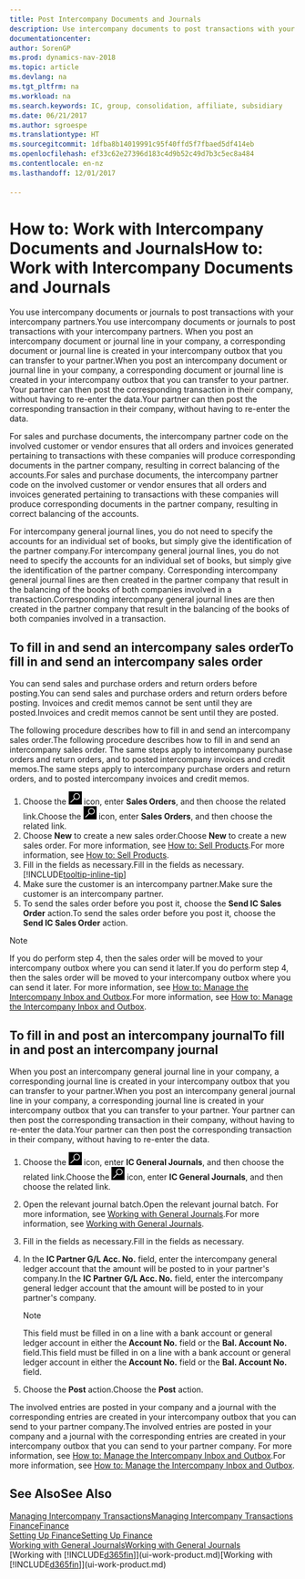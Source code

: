 ```yaml
---
title: Post Intercompany Documents and Journals
description: Use intercompany documents to post transactions with your intercompany partners.
documentationcenter: 
author: SorenGP
ms.prod: dynamics-nav-2018
ms.topic: article
ms.devlang: na
ms.tgt_pltfrm: na
ms.workload: na
ms.search.keywords: IC, group, consolidation, affiliate, subsidiary
ms.date: 06/21/2017
ms.author: sgroespe
ms.translationtype: HT
ms.sourcegitcommit: 1dfba8b14019991c95f40ffd5f7fbaed5df414eb
ms.openlocfilehash: ef33c62e27396d183c4d9b52c49d7b3c5ec8a484
ms.contentlocale: en-nz
ms.lasthandoff: 12/01/2017

---
```

# <a name="how-to-work-with-intercompany-documents-and-journals"></a><span data-ttu-id="d4564-103">How to: Work with Intercompany Documents and Journals</span><span class="sxs-lookup"><span data-stu-id="d4564-103">How to: Work with Intercompany Documents and Journals</span></span>
<span data-ttu-id="d4564-104">You use intercompany documents or journals to post transactions with your intercompany partners.</span><span class="sxs-lookup"><span data-stu-id="d4564-104">You use intercompany documents or journals to post transactions with your intercompany partners.</span></span> <span data-ttu-id="d4564-105">When you post an intercompany document or journal line in your company, a corresponding document or journal line is created in your intercompany outbox that you can transfer to your partner.</span><span class="sxs-lookup"><span data-stu-id="d4564-105">When you post an intercompany document or journal line in your company, a corresponding document or journal line is created in your intercompany outbox that you can transfer to your partner.</span></span> <span data-ttu-id="d4564-106">Your partner can then post the corresponding transaction in their company, without having to re-enter the data.</span><span class="sxs-lookup"><span data-stu-id="d4564-106">Your partner can then post the corresponding transaction in their company, without having to re-enter the data.</span></span>

<span data-ttu-id="d4564-107">For sales and purchase documents, the intercompany partner code on the involved customer or vendor ensures that all orders and invoices generated pertaining to transactions with these companies will produce corresponding documents in the partner company, resulting in correct balancing of the accounts.</span><span class="sxs-lookup"><span data-stu-id="d4564-107">For sales and purchase documents, the intercompany partner code on the involved customer or vendor ensures that all orders and invoices generated pertaining to transactions with these companies will produce corresponding documents in the partner company, resulting in correct balancing of the accounts.</span></span>

<span data-ttu-id="d4564-108">For intercompany general journal lines, you do not need to specify the accounts for an individual set of books, but simply give the identification of the partner company.</span><span class="sxs-lookup"><span data-stu-id="d4564-108">For intercompany general journal lines, you do not need to specify the accounts for an individual set of books, but simply give the identification of the partner company.</span></span> <span data-ttu-id="d4564-109">Corresponding intercompany general journal lines are then created in the partner company that result in the balancing of the books of both companies involved in a transaction.</span><span class="sxs-lookup"><span data-stu-id="d4564-109">Corresponding intercompany general journal lines are then created in the partner company that result in the balancing of the books of both companies involved in a transaction.</span></span>

## <a name="to-fill-in-and-send-an-intercompany-sales-order"></a><span data-ttu-id="d4564-110">To fill in and send an intercompany sales order</span><span class="sxs-lookup"><span data-stu-id="d4564-110">To fill in and send an intercompany sales order</span></span>
<span data-ttu-id="d4564-111">You can send sales and purchase orders and return orders before posting.</span><span class="sxs-lookup"><span data-stu-id="d4564-111">You can send sales and purchase orders and return orders before posting.</span></span> <span data-ttu-id="d4564-112">Invoices and credit memos cannot be sent until they are posted.</span><span class="sxs-lookup"><span data-stu-id="d4564-112">Invoices and credit memos cannot be sent until they are posted.</span></span>

<span data-ttu-id="d4564-113">The following procedure describes how to fill in and send an intercompany sales order.</span><span class="sxs-lookup"><span data-stu-id="d4564-113">The following procedure describes how to fill in and send an intercompany sales order.</span></span> <span data-ttu-id="d4564-114">The same steps apply to intercompany purchase orders and return orders, and to posted intercompany invoices and credit memos.</span><span class="sxs-lookup"><span data-stu-id="d4564-114">The same steps apply to intercompany purchase orders and return orders, and to posted intercompany invoices and credit memos.</span></span>  

1. <span data-ttu-id="d4564-115">Choose the ![Search for Page or Report](media/ui-search/search_small.png "Search for Page or Report icon") icon, enter **Sales Orders**, and then choose the related link.</span><span class="sxs-lookup"><span data-stu-id="d4564-115">Choose the ![Search for Page or Report](media/ui-search/search_small.png "Search for Page or Report icon") icon, enter **Sales Orders**, and then choose the related link.</span></span>  
2. <span data-ttu-id="d4564-116">Choose **New** to create a new sales order.</span><span class="sxs-lookup"><span data-stu-id="d4564-116">Choose **New** to create a new sales order.</span></span> <span data-ttu-id="d4564-117">For more information, see [How to: Sell Products](sales-how-sell-products.md).</span><span class="sxs-lookup"><span data-stu-id="d4564-117">For more information, see [How to: Sell Products](sales-how-sell-products.md).</span></span>  
3. <span data-ttu-id="d4564-118">Fill in the fields as necessary.</span><span class="sxs-lookup"><span data-stu-id="d4564-118">Fill in the fields as necessary.</span></span> [!INCLUDE[tooltip-inline-tip](includes/tooltip-inline-tip_md.md)]
4. <span data-ttu-id="d4564-119">Make sure the customer is an intercompany partner.</span><span class="sxs-lookup"><span data-stu-id="d4564-119">Make sure the customer is an intercompany partner.</span></span>
5. <span data-ttu-id="d4564-120">To send the sales order before you post it, choose the **Send IC Sales Order** action.</span><span class="sxs-lookup"><span data-stu-id="d4564-120">To send the sales order before you post it, choose the **Send IC Sales Order** action.</span></span>

> [!NOTE]
> <span data-ttu-id="d4564-121">If you do perform step 4, then the sales order will be moved to your intercompany outbox where you can send it later.</span><span class="sxs-lookup"><span data-stu-id="d4564-121">If you do perform step 4, then the sales order will be moved to your intercompany outbox where you can send it later.</span></span> <span data-ttu-id="d4564-122">For more information, see [How to: Manage the Intercompany Inbox and Outbox](intercompany-how-manage-intercompany-inbox.md).</span><span class="sxs-lookup"><span data-stu-id="d4564-122">For more information, see [How to: Manage the Intercompany Inbox and Outbox](intercompany-how-manage-intercompany-inbox.md).</span></span>

## <a name="to-fill-in-and-post-an-intercompany-journal"></a><span data-ttu-id="d4564-123">To fill in and post an intercompany journal</span><span class="sxs-lookup"><span data-stu-id="d4564-123">To fill in and post an intercompany journal</span></span>
<span data-ttu-id="d4564-124">When you post an intercompany general journal line in your company, a corresponding journal line is created in your intercompany outbox that you can transfer to your partner.</span><span class="sxs-lookup"><span data-stu-id="d4564-124">When you post an intercompany general journal line in your company, a corresponding journal line is created in your intercompany outbox that you can transfer to your partner.</span></span> <span data-ttu-id="d4564-125">Your partner can then post the corresponding transaction in their company, without having to re-enter the data.</span><span class="sxs-lookup"><span data-stu-id="d4564-125">Your partner can then post the corresponding transaction in their company, without having to re-enter the data.</span></span>

1. <span data-ttu-id="d4564-126">Choose the ![Search for Page or Report](media/ui-search/search_small.png "Search for Page or Report icon") icon, enter **IC General Journals**, and then choose the related link.</span><span class="sxs-lookup"><span data-stu-id="d4564-126">Choose the ![Search for Page or Report](media/ui-search/search_small.png "Search for Page or Report icon") icon, enter **IC General Journals**, and then choose the related link.</span></span>  
2. <span data-ttu-id="d4564-127">Open the relevant journal batch.</span><span class="sxs-lookup"><span data-stu-id="d4564-127">Open the relevant journal batch.</span></span> <span data-ttu-id="d4564-128">For more information, see [Working with General Journals](ui-work-general-journals.md).</span><span class="sxs-lookup"><span data-stu-id="d4564-128">For more information, see [Working with General Journals](ui-work-general-journals.md).</span></span>
3. <span data-ttu-id="d4564-129">Fill in the fields as necessary.</span><span class="sxs-lookup"><span data-stu-id="d4564-129">Fill in the fields as necessary.</span></span>
4. <span data-ttu-id="d4564-130">In the **IC Partner G/L Acc. No.** field, enter the intercompany general ledger account that the amount will be posted to in your partner's company.</span><span class="sxs-lookup"><span data-stu-id="d4564-130">In the **IC Partner G/L Acc. No.** field, enter the intercompany general ledger account that the amount will be posted to in your partner's company.</span></span>

    > [!NOTE]
    > <span data-ttu-id="d4564-131">This field must be filled in on a line with a bank account or general ledger account in either the **Account No.** field or the **Bal. Account No.** field.</span><span class="sxs-lookup"><span data-stu-id="d4564-131">This field must be filled in on a line with a bank account or general ledger account in either the **Account No.** field or the **Bal. Account No.** field.</span></span>  
5. <span data-ttu-id="d4564-132">Choose the **Post** action.</span><span class="sxs-lookup"><span data-stu-id="d4564-132">Choose the **Post** action.</span></span>

<span data-ttu-id="d4564-133">The involved entries are posted in your company and a journal with the corresponding entries are created in your intercompany outbox that you can send to your partner company.</span><span class="sxs-lookup"><span data-stu-id="d4564-133">The involved entries are posted in your company and a journal with the corresponding entries are created in your intercompany outbox that you can send to your partner company.</span></span> <span data-ttu-id="d4564-134">For more information, see [How to: Manage the Intercompany Inbox and Outbox](intercompany-how-manage-intercompany-inbox.md).</span><span class="sxs-lookup"><span data-stu-id="d4564-134">For more information, see [How to: Manage the Intercompany Inbox and Outbox](intercompany-how-manage-intercompany-inbox.md).</span></span> 

## <a name="see-also"></a><span data-ttu-id="d4564-135">See Also</span><span class="sxs-lookup"><span data-stu-id="d4564-135">See Also</span></span>
[<span data-ttu-id="d4564-136">Managing Intercompany Transactions</span><span class="sxs-lookup"><span data-stu-id="d4564-136">Managing Intercompany Transactions</span></span>](intercompany-manage.md)  
[<span data-ttu-id="d4564-137">Finance</span><span class="sxs-lookup"><span data-stu-id="d4564-137">Finance</span></span>](finance.md)  
[<span data-ttu-id="d4564-138">Setting Up Finance</span><span class="sxs-lookup"><span data-stu-id="d4564-138">Setting Up Finance</span></span>](finance-setup-finance.md)  
[<span data-ttu-id="d4564-139">Working with General Journals</span><span class="sxs-lookup"><span data-stu-id="d4564-139">Working with General Journals</span></span>](ui-work-general-journals.md)  
<span data-ttu-id="d4564-140">[Working with [!INCLUDE[d365fin](includes/d365fin_md.md)]](ui-work-product.md)</span><span class="sxs-lookup"><span data-stu-id="d4564-140">[Working with [!INCLUDE[d365fin](includes/d365fin_md.md)]](ui-work-product.md)</span></span>


